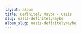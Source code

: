 ```yaml
---
layout: album
title: Definitely Maybe - Oasis
slug: oasis-definitelymaybe
album_slug: oasis-definitelymaybe
---
```

